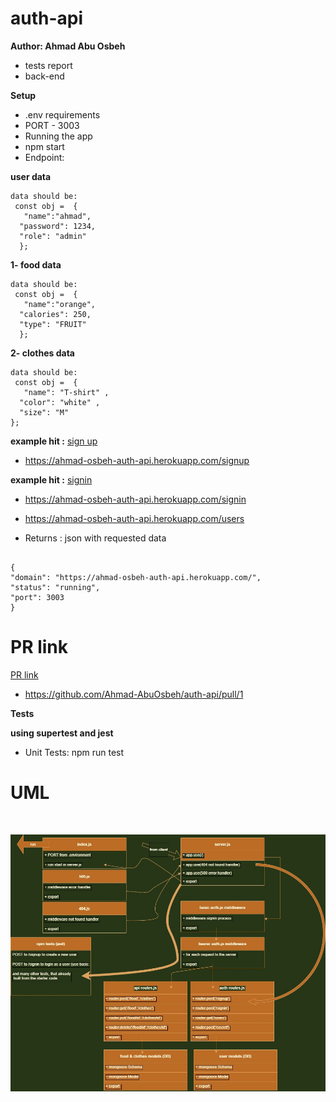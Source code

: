 # auth-api

**Author: Ahmad Abu Osbeh**
<br>

- tests report
- back-end

**Setup**
<br>

- .env requirements
- PORT - 3003
- Running the app
- npm start
- Endpoint:

**user data**

```
data should be:
 const obj =  {
   "name":"ahmad",
  "password": 1234,
  "role": "admin"
  };

```

**1- food data**

```
data should be:
 const obj =  {
   "name":"orange",
  "calories": 250,
  "type": "FRUIT"
  };

```

**2- clothes data**

```
data should be:
 const obj =  {
   "name": "T-shirt" ,
  "color": "white" ,
  "size": "M"
};

```

**example hit :**
[sign up](https://ahmad-osbeh-auth-api.herokuapp.com/signup)

- https://ahmad-osbeh-auth-api.herokuapp.com/signup

**example hit :**
[signin](https://ahmad-osbeh-auth-api.herokuapp.com/signin)

- https://ahmad-osbeh-auth-api.herokuapp.com/signin
- https://ahmad-osbeh-auth-api.herokuapp.com/users

- Returns : json with requested data

```

{
"domain": "https://ahmad-osbeh-auth-api.herokuapp.com/",
"status": "running",
"port": 3003
}

```

# PR link

[PR link](https://github.com/Ahmad-AbuOsbeh/auth-api/pull/1)

- https://github.com/Ahmad-AbuOsbeh/auth-api/pull/1

**Tests**

**using supertest and jest**

- Unit Tests: npm run test

# UML

<br>

![auth-api](images/auth-api.jpg)
